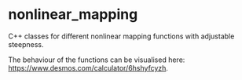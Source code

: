 # nonlinear_mapping
C++ classes for different nonlinear mapping functions with adjustable steepness. 

The behaviour of the functions can be visualised here: https://www.desmos.com/calculator/6hshyfcyzh.
